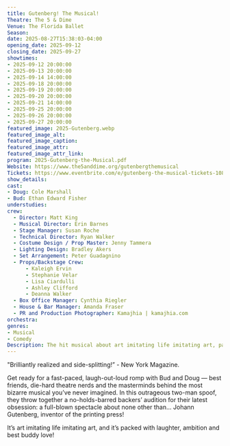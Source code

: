 ```yaml
---
title: Gutenberg! The Musical!
Theatre: The 5 & Dime
Venue: The Florida Ballet
Season: 
date: 2025-08-27T15:38:03-04:00
opening_date: 2025-09-12
closing_date: 2025-09-27
showtimes:
- 2025-09-12 20:00:00
- 2025-09-13 20:00:00
- 2025-09-14 14:00:00
- 2025-09-18 20:00:00
- 2025-09-19 20:00:00
- 2025-09-20 20:00:00
- 2025-09-21 14:00:00
- 2025-09-25 20:00:00
- 2025-09-26 20:00:00
- 2025-09-27 20:00:00
featured_image: 2025-Gutenberg.webp
featured_image_alt: 
featured_image_caption: 
featured_image_attr: 
featured_image_attr_link: 
program: 2025-Gutenberg-the-Musical.pdf
Website: https://www.the5anddime.org/gutenbergthemusical
Tickets: https://www.eventbrite.com/e/gutenberg-the-musical-tickets-1086966408789?aff=ebdsoporgprofile
show_details: 
cast:
- Doug: Cole Marshall
- Bud: Ethan Edward Fisher
understudies:
crew:
  - Director: Matt King
  - Musical Director: Erin Barnes
  - Stage Manager: Susan Roche
  - Technical Director: Ryan Walker
  - Costume Design / Prop Master: Jenny Tammera
  - Lighting Design: Bradley Akers
  - Set Arrangement: Peter Guadagnino
  - Props/Backstage Crew:
      - Kaleigh Ervin
      - Stephanie Velar
      - Lisa Ciardulli
      - Ashley Clifford
      - Deanna Walker
  - Box Office Manager: Cynthia Riegler
  - House & Bar Manager: Amanda Fraser
  - PR and Production Photographer: Kamajhia | kamajhia.com
orchestra:
genres:
- Musical
- Comedy
Description: The hit musical about art imitating life imitating art, packed with laughter, ambition and best buddy love!
---
```

 "Brilliantly realized and side-splitting!” - New York Magazine. 

Get ready for a fast-paced, laugh-out-loud romp with Bud and Doug — best friends, die-hard theatre nerds and the masterminds behind the most bizarre musical you’ve never imagined. In this outrageous two-man spoof, they throw together a no-holds-barred backers’ audition for their latest obsession: a full-blown spectacle about none other than... Johann Gutenberg, inventor of the printing press!

It’s art imitating life imitating art, and it’s packed with laughter, ambition and best buddy love!